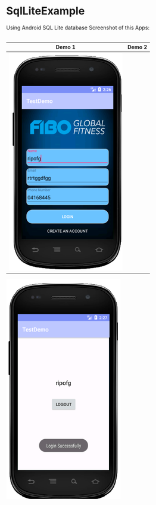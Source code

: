 # SqlLiteExample
 Using Android SQL Lite database
 Screenshot of this Apps: <br><br>

Demo 1                     | Demo 2
:-------------------------: | :--------------------------:
![](https://github.com/ripohassan/SqlLiteExample/blob/master/scr1.png) | 
![](https://github.com/ripohassan/SqlLiteExample/blob/master/src2.png)
